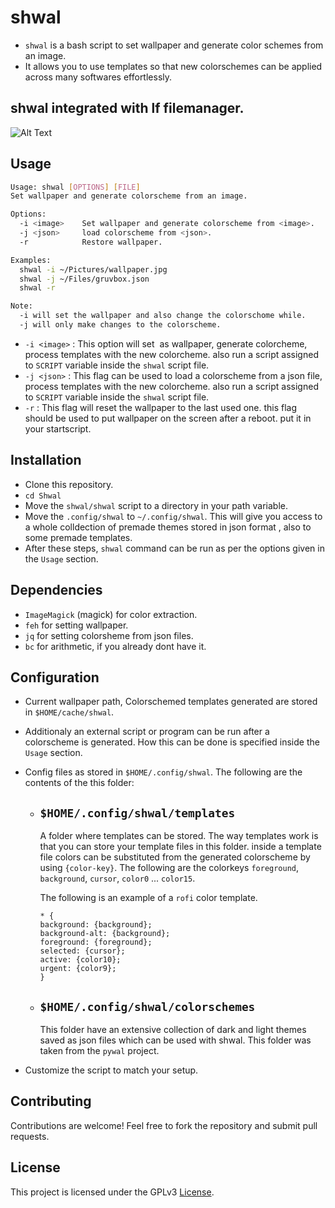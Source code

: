 # shwal

- `shwal` is a bash script to set wallpaper and generate color schemes from an image.
- It allows you to use templates so that new colorschemes can be applied across many softwares effortlessly.

## shwal integrated with lf filemanager.

![Alt Text](https://s10.gifyu.com/images/SfDyQ.gif)
  
## Usage

```sh
Usage: shwal [OPTIONS] [FILE]
Set wallpaper and generate colorscheme from an image.

Options:
  -i <image>    Set wallpaper and generate colorscheme from <image>.
  -j <json>     load colorscheme from <json>.
  -r            Restore wallpaper.

Examples:
  shwal -i ~/Pictures/wallpaper.jpg
  shwal -j ~/Files/gruvbox.json
  shwal -r

Note:
  -i will set the wallpaper and also change the colorschome while.
  -j will only make changes to the colorscheme.
```
- `-i <image>`  : This option will set <image> as wallpaper, generate colorcheme, process templates with the new colorcheme. also
                  run a script assigned to `SCRIPT` variable inside the `shwal` script file.
- `-j <json>`   : This flag can be used to load a colorscheme from a json file, process templates with the new colorcheme. also
                  run a script assigned to `SCRIPT` variable inside the `shwal` script file. 
- `-r`          : This flag will reset the wallpaper to the last used one. this flag should be used to put wallpaper
                  on the screen after a reboot. put it in your startscript.

## Installation

- Clone this repository.
- `cd Shwal`
- Move the `shwal/shwal` script to a directory in your path variable.
- Move the `.config/shwal` to `~/.config/shwal`. This will give you access to a whole colldection of premade themes stored in json format
  , also to some premade templates.
- After these steps, `shwal` command can be run as per the options given in the `Usage` section.

## Dependencies

- `ImageMagick` (magick) for color extraction.
- `feh` for setting wallpaper.
- `jq` for setting colorsheme from json files. 
- `bc` for arithmetic, if you already dont have it.

## Configuration

- Current wallpaper path, Colorschemed templates generated are stored in `$HOME/cache/shwal`.
- Additionaly an external script or program can be run after a colorscheme is generated. How this can be done is 
  specified inside the `Usage` section.
- Config files as stored in `$HOME/.config/shwal`. The following are the contents of the this folder:
  
  - ## `$HOME/.config/shwal/templates`
    A folder where templates can be stored.
    The way templates work is that you can store your template files in this folder. inside a template file
    colors can be substituted from the generated colorscheme by using `{color-key}`.
    The following are the colorkeys
    `foreground`, `background`, `cursor`, `color0` ... `color15`.

    The following is an example of a `rofi` color template.

    ```
    * {
    background: {background};
    background-alt: {background};
    foreground: {foreground};
    selected: {cursor};
    active: {color10};
    urgent: {color9};
    }
    ```
    
  - ## `$HOME/.config/shwal/colorschemes`
    This folder have an extensive collection of dark and light themes saved as json files which can be used with shwal. This folder was taken from the `pywal` project.

- Customize the script to match your setup.

## Contributing

Contributions are welcome! Feel free to fork the repository and submit pull requests.

## License

This project is licensed under the GPLv3 [License](LICENSE).

